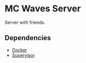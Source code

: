 # MC Waves Server

Server with friends.

## Dependencies

- [Docker](https://www.docker.com/)
- [Supervisor](http://supervisord.org/)
